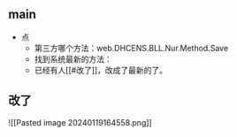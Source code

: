 


## main

- 点
	- 第三方哪个方法：web.DHCENS.BLL.Nur.Method.Save
	- 找到系统最新的方法：
	- 已经有人[[#改了]]，改成了最新的了。


## 改了

![[Pasted image 20240119164558.png]]